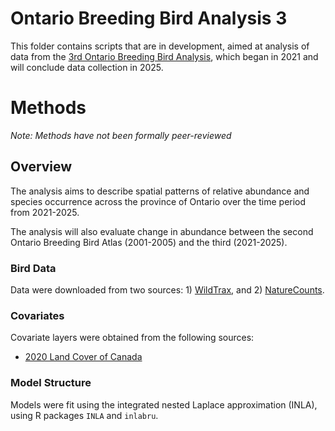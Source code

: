 # Ontario Breeding Bird Analysis 3

 This folder contains scripts that are in development, aimed at analysis of data from the [3rd Ontario Breeding Bird Analysis](https://www.birdsontario.org/), which began in 2021 and will conclude data collection in 2025.
 
# Methods
 
 *Note: Methods have not been formally peer-reviewed*
 
## Overview
  The analysis aims to describe spatial patterns of relative abundance and species occurrence across the province of Ontario over the time period from 2021-2025.
  
  The analysis will also evaluate change in abundance between the second Ontario Breeding Bird Atlas (2001-2005) and the third (2021-2025).
  
### Bird Data
Data were downloaded from two sources: 1) [WildTrax](https://wildtrax.ca/), and 2) [NatureCounts](https://naturecounts.ca/).

### Covariates
Covariate layers were obtained from the following sources:

- [2020 Land Cover of Canada](https://open.canada.ca/data/en/dataset/ee1580ab-a23d-4f86-a09b-79763677eb47)

### Model Structure

Models were fit using the integrated nested Laplace approximation (INLA), using R packages `INLA` and `inlabru`.  


